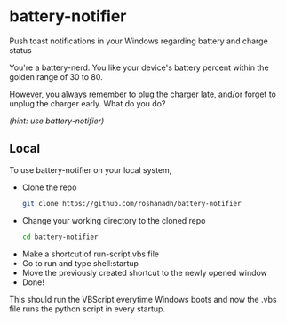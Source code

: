 # battery-notifier
Push toast notifications in your Windows regarding battery and charge status

You're a battery-nerd. You like your device's battery percent within the golden range of 30 to 80.

However, you always remember to plug the charger late, and/or forget to unplug the charger early. What do you do?

*(hint: use battery-notifier)*

## Local
To use battery-notifier on your local system,

* Clone the repo
  ```sh
  git clone https://github.com/roshanadh/battery-notifier
  ```
* Change your working directory to the cloned repo
  ```sh
  cd battery-notifier
  ```
* Make a shortcut of run-script.vbs file
* Go to run and type shell:startup
* Move the previously created shortcut to the newly opened window
* Done!

This should run the VBScript everytime Windows boots and now the .vbs file runs the python script in every startup.
